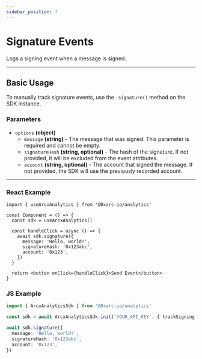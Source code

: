 ```yaml
---
sidebar_position: 7
---
```


# Signature Events

Logs a signing event when a message is signed.

---

## Basic Usage

To manually track signature events, use the `.signature()` method on the SDK instance.

### Parameters

- `options` **(object)**
  - `message` **(string)** - The message that was signed. This parameter is required and cannot be empty.
  - `signatureHash` **(string, optional)** - The hash of the signature. If not provided, it will be excluded from the event attributes.
  - `account` **(string, optional)** - The account that signed the message. If not provided, the SDK will use the previously recorded account.

---

### React Example

```tsx
import { useArcxAnalytics } from '@0xarc-io/analytics'

const Component = () => {
  const sdk = useArcxAnalytics()

  const handleClick = async () => {
    await sdk.signature({
      message: 'Hello, world!',
      signatureHash: '0x123abc',
      account: '0x123',
    })
  }

  return <button onClick={handleClick}>Send Event</button>
}
```

### JS Example

```ts
import { ArcxAnalyticsSdk } from '@0xarc-io/analytics'

const sdk = await ArcxAnalyticsSdk.init('YOUR_API_KEY', { trackSigning: false })

await sdk.signature({
  message: 'Hello, world!',
  signatureHash: '0x123abc',
  account: '0x123',
})
```
